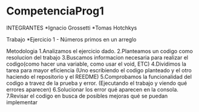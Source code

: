 # CompetenciaProg1 
INTEGRANTES
*Ignacio Grossetti
*Tomas Hotchkys

Trabajo
*Ejercicio 1 - Números primos en un arreglo

Metodologia
1.Analizamos el ejercicio dado.
2.Planteamos un codigo como resolucion del trabajo
3.Buscamos informacion necesaria para realizar el codigo(como hacer una variable, como usar el void, ETC)
4.Dividimos la tarea para mayor eficiencia (Uno escribiendo el codigo planteado y el otro haciendo el repositorio y el REEDME)
5.Comprobamos la funcionalidad del codigo a travez de la prueba y error. (Ejecutando el trabajo y viendo qué errores aparecen)
6.Solucionar los error qué aparecen en la consola.
7.Revisar el codigo en busca de posibles mejoras qué se puedan implementar 

